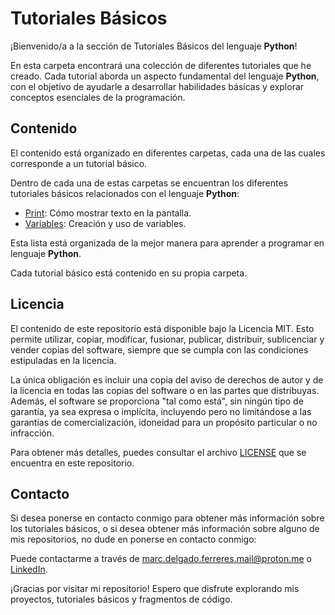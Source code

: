# Tutoriales Básicos

¡Bienvenido/a a la sección de Tutoriales Básicos del lenguaje **Python**!

En esta carpeta encontrará una colección de diferentes tutoriales que he creado.
Cada tutorial aborda un aspecto fundamental del lenguaje **Python**, con el objetivo de ayudarle a desarrollar habilidades básicas y explorar conceptos esenciales de la programación.

## Contenido

El contenido está organizado en diferentes carpetas, cada una de las cuales corresponde a un tutorial básico.

Dentro de cada una de estas carpetas se encuentran los diferentes tutoriales básicos relacionados con el lenguaje **Python**:

- [Print](./01-print): Cómo mostrar texto en la pantalla.
- [Variables](./02-variables): Creación y uso de variables.

Esta lista está organizada de la mejor manera para aprender a programar en lenguaje **Python**.

Cada tutorial básico está contenido en su propia carpeta.

## Licencia

El contenido de este repositorio está disponible bajo la Licencia MIT. Esto permite utilizar, copiar, modificar, fusionar, publicar, distribuir, sublicenciar y vender copias del software, siempre que se cumpla con las condiciones estipuladas en la licencia.

La única obligación es incluir una copia del aviso de derechos de autor y de la licencia en todas las copias del software o en las partes que distribuyas. Además, el software se proporciona "tal como está", sin ningún tipo de garantía, ya sea expresa o implícita, incluyendo pero no limitándose a las garantías de comercialización, idoneidad para un propósito particular o no infracción.

Para obtener más detalles, puedes consultar el archivo [LICENSE](./LICENSE) que se encuentra en este repositorio.

## Contacto

Si desea ponerse en contacto conmigo para obtener más información sobre los tutoriales básicos, o si desea obtener más información sobre alguno de mis repositorios, no dude en ponerse en contacto conmigo:

Puede contactarme a través de [marc.delgado.ferreres.mail@proton.me](mailto:marc.delgado.ferreres.mail@proton.me) o [LinkedIn](https://www.linkedin.com/in/marc-delgado-ferreres).

¡Gracias por visitar mi repositorio! Espero que disfrute explorando mis proyectos, tutoriales básicos y fragmentos de código.
